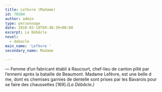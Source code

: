 ```yaml
---
title: Lefèvre (Madame)
id: 76504
author: admin
type: personnage
date: 2010-03-10T09:48:39+00:00
excerpt: La Débâcle
novel:
  - debacle
main_name: 'Lefèvre '
secondary_name: Madame

---
```

— Femme d&rsquo;un fabricant établi à Raucourt, chef-lieu de canton pillé par l&rsquo;ennemi après la bataille de Beaumont. Madame Lefèvre, est une belle d me, dont es chemises garnies de dentelle sont prises par les Bavarois pour se faire des chaussettes [169]._(La Débâcle.)_